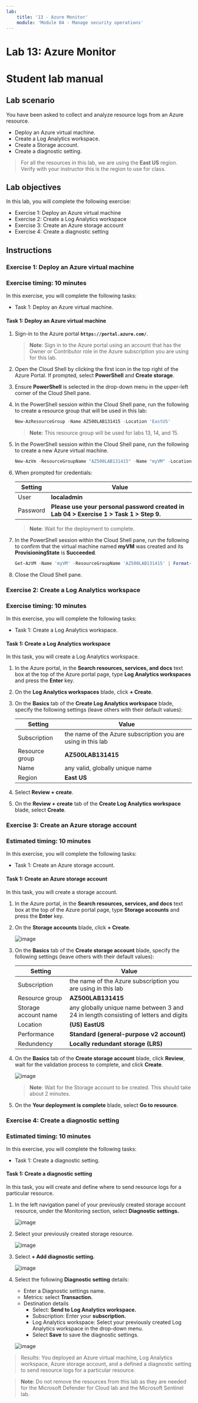 ```yaml
---
lab:
    title: '13 - Azure Monitor' 
    module: 'Module 04 - Manage security operations'
---
```


# Lab 13: Azure Monitor

# Student lab manual

## Lab scenario

You have been asked to collect and analyze resource logs from an Azure resource.

- Deploy an Azure virtual machine.
- Create a Log Analytics workspace.
- Create a Storage account.
- Create a diagnostic setting.

> For all the resources in this lab, we are using the **East US** region. Verify with your instructor this is the region to use for class. 

## Lab objectives

In this lab, you will complete the following exercise:

- Exercise 1: Deploy an Azure virtual machine
- Exercise 2: Create a Log Analytics workspace
- Exercise 3: Create an Azure storage account
- Exercise 4: Create a diagnostic setting
  
## Instructions

### Exercise 1: Deploy an Azure virtual machine

### Exercise timing: 10 minutes

In this exercise, you will complete the following tasks: 

- Task 1: Deploy an Azure virtual machine. 

#### Task 1: Deploy an Azure virtual machine

1. Sign-in to the Azure portal **`https://portal.azure.com/`**.

    >**Note**: Sign in to the Azure portal using an account that has the Owner or Contributor role in the Azure subscription you are using for this lab.

2. Open the Cloud Shell by clicking the first icon in the top right of the Azure Portal. If prompted, select **PowerShell** and **Create storage**.

3. Ensure **PowerShell** is selected in the drop-down menu in the upper-left corner of the Cloud Shell pane.

4. In the PowerShell session within the Cloud Shell pane, run the following to create a resource group that will be used in this lab:
  
    ```powershell
    New-AzResourceGroup -Name AZ500LAB131415 -Location 'EastUS'
    ```

    >**Note**: This resource group will be used for labs 13, 14, and 15. 

5. In the PowerShell session within the Cloud Shell pane, run the following to create a new Azure virtual machine. 

    ```powershell
    New-AzVm -ResourceGroupName "AZ500LAB131415" -Name "myVM" -Location 'EastUS' -VirtualNetworkName "myVnet" -SubnetName "mySubnet" -SecurityGroupName   "myNetworkSecurityGroup" -PublicIpAddressName "myPublicIpAddress" -PublicIpSku Standard -OpenPorts 80,3389 -Size Standard_DS1_v2 
    ```
    
6.  When prompted for credentials:

    |Setting|Value|
    |---|---|
    |User |**localadmin**|
    |Password|**Please use your personal password created in Lab 04 > Exercise 1 > Task 1 > Step 9.**|

    >**Note**: Wait for the deployment to complete. 

7. In the PowerShell session within the Cloud Shell pane, run the following to confirm that the virtual machine named **myVM** was created and its **ProvisioningState** is **Succeeded**.

    ```powershell
    Get-AzVM -Name 'myVM' -ResourceGroupName 'AZ500LAB131415' | Format-Table
    ```

8. Close the Cloud Shell pane. 

### Exercise 2: Create a Log Analytics workspace

### Exercise timing: 10 minutes

In this exercise, you will complete the following tasks: 

- Task 1: Create a Log Analytics workspace.

#### Task 1: Create a Log Analytics workspace

In this task, you will create a Log Analytics workspace. 

1. In the Azure portal, in the **Search resources, services, and docs** text box at the top of the Azure portal page, type **Log Analytics workspaces** and press the **Enter** key.

2. On the **Log Analytics workspaces** blade, click **+ Create**.

3. On the **Basics** tab of the **Create Log Analytics workspace** blade, specify the following settings (leave others with their default values):

    |Setting|Value|
    |---|---|
    |Subscription|the name of the Azure subscription you are using in this lab|
    |Resource group|**AZ500LAB131415**|
    |Name|any valid, globally unique name|
    |Region|**East US**|

4. Select **Review + create**.

5. On the **Review + create** tab of the **Create Log Analytics workspace** blade, select **Create**.

### Exercise 3: Create an Azure storage account

### Estimated timing: 10 minutes

In this exercise, you will complete the following tasks:

- Task 1: Create an Azure storage account.

#### Task 1: Create an Azure storage account

In this task, you will create a storage account.

1. In the Azure portal, in the **Search resources, services, and docs** text box at the top of the Azure portal page, type **Storage accounts** and press the **Enter** key.

2. On the **Storage accounts** blade, click **+ Create**.

    ![image](https://github.com/MicrosoftLearning/AZ500-AzureSecurityTechnologies/assets/91347931/73eb9241-d642-455a-a1ff-b504670395c0)

3. On the **Basics** tab of the **Create storage account** blade, specify the following settings (leave others with their default values):

    |Setting|Value|
    |---|---|
    |Subscription|the name of the Azure subscription you are using in this lab|
    |Resource group|**AZ500LAB131415**|
    |Storage account name|any globally unique name between 3 and 24 in length consisting of letters and digits|
    |Location|**(US) EastUS**|
    |Performance|**Standard (general-purpose v2 account)**|
    |Redundency|**Locally redundant storage (LRS)**|

4. On the **Basics** tab of the **Create storage account** blade, click **Review**, wait for the validation process to complete, and click **Create**.

     ![image](https://github.com/MicrosoftLearning/AZ500-AzureSecurityTechnologies/assets/91347931/13c7a0f6-1057-4498-817a-6ccb569a49db)

    >**Note**: Wait for the Storage account to be created. This should take about 2 minutes.

5. On the **Your deployment is complete** blade, select **Go to resource**.

 ### Exercise 4: Create a diagnostic setting 
 
 ### Estimated timing: 10 minutes
 
 In this exercise, you will complete the following tasks:

 - Task 1: Create a diagnostic setting. 

#### Task 1: Create a diagnostic setting 

In this task, you will create and define where to send resource logs for a particular resource. 

1. In the left navigation panel of your previously created storage account resource, under the Monitoring section, select **Diagnostic settings.**
  
   ![image](https://github.com/MicrosoftLearning/AZ500-AzureSecurityTechnologies/assets/91347931/e5908a8d-94fe-4d01-aaf8-e67333a0f3fb)


2. Select your previously created storage resource.
  
   ![image](https://github.com/MicrosoftLearning/AZ500-AzureSecurityTechnologies/assets/91347931/f23d98dc-c561-4d7e-88ee-d156bac2b4c5)


3. Select **+ Add diagnostic setting.**

   ![image](https://github.com/MicrosoftLearning/AZ500-AzureSecurityTechnologies/assets/91347931/cf5f3082-11e5-4296-b689-ec887adbaa77)


4. Select the following **Diagnostic setting** details:

   - Enter a Diagnostic settings name.
   - Metrics: select **Transaction.**
   - Destination details
     - Select: **Send to Log Analytics workspace.**
     - Subscription: Enter your **subscription.**
     - Log Analytics workspace: Select your previously created Log Analytics workspace in the drop-down menu. 
     - Select **Save** to save the diagnostic settings.

   ![image](https://github.com/MicrosoftLearning/AZ500-AzureSecurityTechnologies/assets/91347931/56dc517f-7db6-44bc-83ae-03ae7bb3b44a)


> Results: You deployed an Azure virtual machine, Log Analytics workspace, Azure storage account, and a defined a diagnostic setting to send resource logs for a particular resource.

>**Note**: Do not remove the resources from this lab as they are needed for the Microsoft Defender for Cloud lab and the Microsoft Sentinel lab.
 
